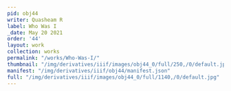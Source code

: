 ```yaml
---
pid: obj44
writer: Quasheam R
label: Who Was I
_date: May 20 2021
order: '44'
layout: work
collection: works
permalink: "/works/Who-Was-I/"
thumbnail: "/img/derivatives/iiif/images/obj44_0/full/250,/0/default.jpg"
manifest: "/img/derivatives/iiif/obj44/manifest.json"
full: "/img/derivatives/iiif/images/obj44_0/full/1140,/0/default.jpg"
---
```

